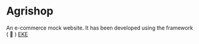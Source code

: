 # Agrishop

An e-commerce mock website. It has been developed using the framework ( :construction: ) [EKE](https://github.com/mondial7/EKE)
